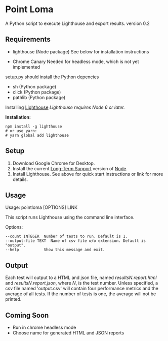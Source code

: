 # Point Loma
A Python script to execute Lighthouse and export results.
version 0.2

## Requirements
- lighthouse (Node package) 
See below for installation instructions

- Chrome Canary 
Needed for headless mode, which is not yet implemented

setup.py should install the Python depencies 
- sh (Python package)
- click (Python package)
- pathlib (Python package)

Installing [Lighthouse]("https://github.com/GoogleChrome/lighthouse")
*Lighthouse requires Node 6 or later.*

**Installation:**

    npm install -g lighthouse
    # or use yarn:
    # yarn global add lighthouse


## Setup
1. Download Google Chrome for Desktop.
2. Install the current [Long-Term Support](https://github.com/nodejs/LTS) version of [Node](https://nodejs.org/).
3. Install Lighthouse. See above for quick start instructions or link for more details.

## Usage
Usage: pointloma [OPTIONS] LINK

  This script runs Lighthouse using the command line interface.

Options:

    --count INTEGER  Number of tests to run. Default is 1.
	--output-file TEXT  Name of csv file w/o extension. Default is "output".
	--help           Show this message and exit. 

## Output
Each test will output to a HTML and json file, named *resultsN.report.html* and *resultsN.report.json*, where *N*, is the test number.
Unless specified, a csv file named 'output.csv' will contain four performance metrics and the average of all tests. If the number of tests is one, the average will not be printed.

## Coming Soon
- Run in chrome headless mode
- Choose name for generated HTML and JSON reports